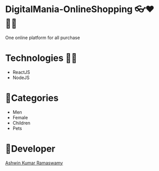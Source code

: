 # DigitalMania-OnlineShopping 👓❤👩‍💻
One online platform for all purchase

# Technologies 👩‍💻
- ReactJS
- NodeJS


# 🔰Categories
- Men
- Female 
- Children
- Pets

# 🔰Developer
[Ashwin Kumar Ramaswamy](https://github.com/Ash515)


